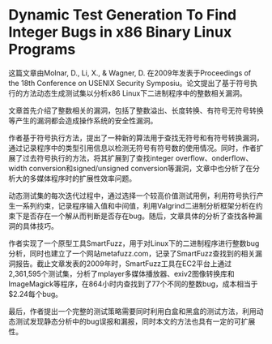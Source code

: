 # Dynamic Test Generation To Find Integer Bugs in x86 Binary Linux Programs

这篇文章由Molnar, D., Li, X., & Wagner, D. 在2009年发表于Proceedings of the 18th Conference on USENIX Security Symposiu。论文提出了基于符号执行的方法动态生成测试集以分析x86 Linux下二进制程序中的整数相关漏洞。


文章首先介绍了整数相关的漏洞，包括了整数溢出、长度转换、有符号无符号转换等产生的漏洞都会造成操作系统的安全性漏洞。


作者基于符号执行方法，提出了一种新的算法用于查找无符号和有符号转换漏洞，通过记录程序中的类型引用信息以检测无符号有符号数的使用情况。同时，作者扩展了过去符号执行的方法，将其扩展到了查找integer overflow、onderflow、width conversion和signed/unsigned conversion等漏洞，文章中也分析了在分析大的多媒体程序时的扩展性效率问题。


动态测试集的每次迭代过程中，通过选择一个较高价值测试用例，利用符号执行产生一系列约束，记录程序输入值和中间值，利用Valgrind二进制分析框架分析在约束下是否存在一个解从而判断是否存在bug。随后，文章具体的分析了查找各种漏洞的具体技巧。


作者实现了一个原型工具SmartFuzz，用于对Linux下的二进制程序进行整数bug分析，同时也建立了一个网站metafuzz.com，记录了SmartFuzz查找到的相关漏洞报告。截止文章发表的2009年时，SmartFuzz工具在EC2平台上通过2,361,595个测试集，分析了mplayer多媒体播放器、exiv2图像转换库和ImageMagick等程序，在864小时内查找到了77个不同的整数bug，成本相当于$2.24每个bug。

最后，作者提出一个完整的测试策略需要同时利用白盒和黑盒的测试方法，利用动态测试发现静态分析中的bug误报和漏报，同时本文的方法也具有一定的可扩展性。